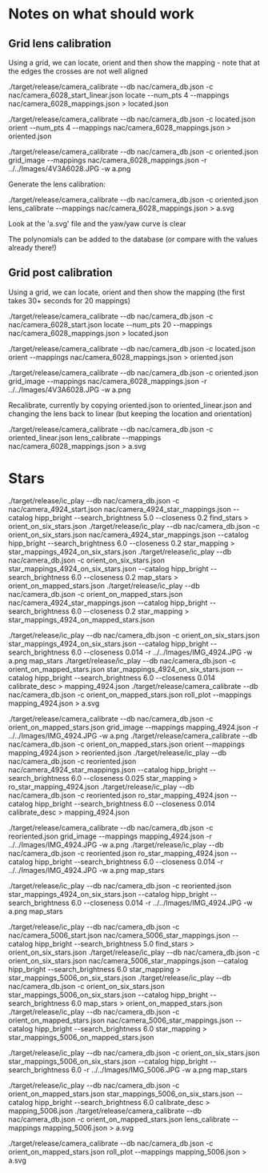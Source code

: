 # Notes on what should work


## Grid lens calibration

Using a grid, we can locate, orient and then show the mapping - note that at the edges the crosses are not well aligned

./target/release/camera_calibrate --db nac/camera_db.json -c nac/camera_6028_start_linear.json locate --num_pts 4 --mappings nac/camera_6028_mappings.json > located.json

./target/release/camera_calibrate --db nac/camera_db.json -c located.json orient --num_pts 4 --mappings nac/camera_6028_mappings.json > oriented.json

./target/release/camera_calibrate --db nac/camera_db.json -c oriented.json grid_image --mappings nac/camera_6028_mappings.json -r ../../Images/4V3A6028.JPG -w a.png

Generate the lens calibration:

./target/release/camera_calibrate --db nac/camera_db.json -c oriented.json lens_calibrate --mappings nac/camera_6028_mappings.json  > a.svg

Look at the 'a.svg' file and the yaw/yaw curve is clear

The polynomials can be added to the database (or compare with the values already there!)

## Grid post calibration

Using a grid, we can locate, orient and then show the mapping (the first takes 30+ seconds for 20 mappings)

./target/release/camera_calibrate --db nac/camera_db.json -c nac/camera_6028_start.json locate  --num_pts 20 --mappings nac/camera_6028_mappings.json > located.json

./target/release/camera_calibrate --db nac/camera_db.json -c located.json orient --mappings nac/camera_6028_mappings.json > oriented.json

./target/release/camera_calibrate --db nac/camera_db.json -c oriented.json grid_image --mappings nac/camera_6028_mappings.json -r ../../Images/4V3A6028.JPG -w a.png

Recalibrate, currently by copying oriented.json to oriented_linear.json and changing the lens back to linear (but keeping the location and orientation)

./target/release/camera_calibrate --db nac/camera_db.json -c oriented_linear.json lens_calibrate --mappings nac/camera_6028_mappings.json  > a.svg

# Stars

./target/release/ic_play --db nac/camera_db.json -c nac/camera_4924_start.json nac/camera_4924_star_mappings.json --catalog hipp_bright --search_brightness 5.0 --closeness 0.2 find_stars > orient_on_six_stars.json
./target/release/ic_play --db nac/camera_db.json -c orient_on_six_stars.json nac/camera_4924_star_mappings.json --catalog hipp_bright --search_brightness 6.0 --closeness 0.2 star_mapping >  star_mappings_4924_on_six_stars.json
./target/release/ic_play --db nac/camera_db.json -c orient_on_six_stars.json star_mappings_4924_on_six_stars.json --catalog hipp_bright --search_brightness 6.0 --closeness 0.2 map_stars > orient_on_mapped_stars.json
./target/release/ic_play --db nac/camera_db.json -c orient_on_mapped_stars.json nac/camera_4924_star_mappings.json --catalog hipp_bright --search_brightness 6.0 --closeness 0.2 star_mapping > star_mappings_4924_on_mapped_stars.json


./target/release/ic_play --db nac/camera_db.json -c orient_on_six_stars.json star_mappings_4924_on_six_stars.json --catalog hipp_bright --search_brightness 6.0 --closeness 0.014 -r ../../Images/IMG_4924.JPG -w a.png map_stars
./target/release/ic_play --db nac/camera_db.json -c orient_on_mapped_stars.json star_mappings_4924_on_six_stars.json --catalog hipp_bright --search_brightness 6.0 --closeness 0.014 calibrate_desc > mapping_4924.json
./target/release/camera_calibrate --db nac/camera_db.json -c orient_on_mapped_stars.json roll_plot --mappings mapping_4924.json  > a.svg

./target/release/camera_calibrate --db nac/camera_db.json -c orient_on_mapped_stars.json  grid_image --mappings mapping_4924.json -r ../../Images/IMG_4924.JPG -w a.png 
./target/release/camera_calibrate --db nac/camera_db.json -c orient_on_mapped_stars.json orient --mappings mapping_4924.json > reoriented.json
./target/release/ic_play --db nac/camera_db.json -c reoriented.json  nac/camera_4924_star_mappings.json --catalog hipp_bright --search_brightness 6.0 --closeness 0.025 star_mapping > ro_star_mapping_4924.json
./target/release/ic_play --db nac/camera_db.json -c reoriented.json ro_star_mapping_4924.json --catalog hipp_bright --search_brightness 6.0 --closeness 0.014 calibrate_desc > mapping_4924.json

./target/release/camera_calibrate --db nac/camera_db.json -c reoriented.json grid_image --mappings mapping_4924.json -r ../../Images/IMG_4924.JPG -w a.png 
./target/release/ic_play --db nac/camera_db.json -c reoriented.json ro_star_mapping_4924.json --catalog hipp_bright --search_brightness 6.0 --closeness 0.014 -r ../../Images/IMG_4924.JPG -w a.png map_stars

./target/release/ic_play --db nac/camera_db.json -c reoriented.json star_mappings_4924_on_six_stars.json --catalog hipp_bright --search_brightness 6.0 --closeness 0.014 -r ../../Images/IMG_4924.JPG -w a.png map_stars


./target/release/ic_play --db nac/camera_db.json -c nac/camera_5006_start.json nac/camera_5006_star_mappings.json --catalog hipp_bright --search_brightness 5.0 find_stars > orient_on_six_stars.json
./target/release/ic_play --db nac/camera_db.json -c orient_on_six_stars.json nac/camera_5006_star_mappings.json --catalog hipp_bright --search_brightness 6.0 star_mapping > star_mappings_5006_on_six_stars.json
./target/release/ic_play --db nac/camera_db.json -c orient_on_six_stars.json star_mappings_5006_on_six_stars.json --catalog hipp_bright --search_brightness 6.0 map_stars > orient_on_mapped_stars.json
./target/release/ic_play --db nac/camera_db.json -c orient_on_mapped_stars.json nac/camera_5006_star_mappings.json --catalog hipp_bright --search_brightness 6.0 star_mapping > star_mappings_5006_on_mapped_stars.json

./target/release/ic_play --db nac/camera_db.json -c orient_on_six_stars.json star_mappings_5006_on_six_stars.json --catalog hipp_bright --search_brightness 6.0 -r ../../Images/IMG_5006.JPG -w a.png map_stars


./target/release/ic_play --db nac/camera_db.json -c orient_on_mapped_stars.json star_mappings_5006_on_six_stars.json --catalog hipp_bright --search_brightness 6.0 calibrate_desc > mapping_5006.json
./target/release/camera_calibrate --db nac/camera_db.json -c orient_on_mapped_stars.json lens_calibrate --mappings mapping_5006.json  > a.svg

./target/release/camera_calibrate --db nac/camera_db.json -c orient_on_mapped_stars.json roll_plot --mappings mapping_5006.json  > a.svg

